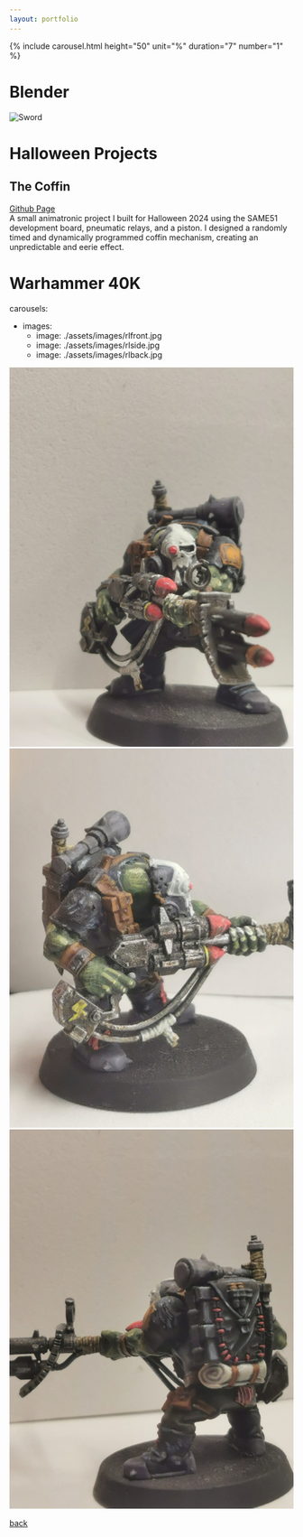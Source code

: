 ```yaml
---
layout: portfolio
---
```

{% include carousel.html height="50" unit="%" duration="7" number="1" %}

# Blender
![Sword](./assets/images/sword.gif)

# Halloween Projects
## The Coffin
[Github Page](https://github.com/AMarinic92/SAME51-Kit/tree/halloween)    
A small animatronic project I built for Halloween 2024 using the SAME51 development board, pneumatic relays, and a piston. I designed a randomly timed and dynamically programmed coffin mechanism, creating an unpredictable and eerie effect.



# Warhammer 40K
carousels:
  - images: 
    - image: ./assets/images/rlfront.jpg
    - image: ./assets/images/rlside.jpg
    - image: ./assets/images/rlback.jpg

![RokkitBoyFront](./assets/images/rlfront.jpg)
![RokkitBoySide](./assets/images/rlside.jpg)
![RokkitBoyBack](./assets/images/rlback.jpg)

[back](./)
